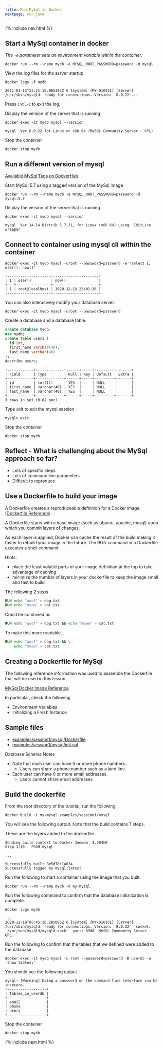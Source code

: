 ```yaml
---
title: Run MySql in Docker
nextpage: run.java
---
```


{% include nav.html %}

## Start a MySql container in docker

_The `-e` parameter sets an environment variable within the container._
```
docker run --rm --name mydb -e MYSQL_ROOT_PASSWORD=password -d mysql
```

View the log files for the server startup
```
docker logs -f mydb
```

```output
2021-01-12T22:21:15.985343Z 0 [System] [MY-010931] [Server] /usr/sbin/mysqld: ready for connections. Version: '8.0.22'...
```

Press `Cntl-C` to exit the log.


Display the version of the server that is running
```
docker exec -it mydb mysql --version
```

```output
mysql  Ver 8.0.22 for Linux on x86_64 (MySQL Community Server - GPL)
```

Stop the container
```
docker stop mydb
```

## Run a different version of mysql
[Available MySql Tags on DockerHub](https://hub.docker.com/_/mysql?tab=tags&page=1&ordering=last_updated)

Start MySql 5.7 using a tagged version of the MySql Image
```
docker run --rm --name mydb -e MYSQL_ROOT_PASSWORD=password -d mysql:5.7
```

Display the version of the server that is running
```
docker exec -it mydb mysql --version
```

```output
mysql  Ver 14.14 Distrib 5.7.31, for Linux (x86_64) using  EditLine wrapper
```

## Connect to container using mysql cli _within_ the container

```
docker exec -it mydb mysql -uroot --password=password -e "select 1, user(), now()"
```

```output
+---+----------------+---------------------+
| 1 | user()         | now()               |
+---+----------------+---------------------+
| 1 | root@localhost | 2020-12-18 23:01:26 |
+---+----------------+---------------------+
```

You can also interacively modify your database server.

```
docker exec -it mydb mysql -uroot --password=password
```

Create a database and a database table.
```sql
create database mydb;
use mydb;
create table users (
  id int, 
  first_name varchar(40), 
  last_name varchar(40)
);
describe users;
```

```container
+------------+-------------+------+-----+---------+-------+
| Field      | Type        | Null | Key | Default | Extra |
+------------+-------------+------+-----+---------+-------+
| id         | int(11)     | YES  |     | NULL    |       |
| first_name | varchar(40) | YES  |     | NULL    |       |
| last_name  | varchar(40) | YES  |     | NULL    |       |
+------------+-------------+------+-----+---------+-------+
3 rows in set (0.02 sec)
```

Type exit to exit the mysql session
```container
mysql> exit
```

Stop the container
```
docker stop mydb
```

## Reflect - What is challenging about the MySql approach so far?

- Lots of specific steps
- Lots of command line parameters
- Difficult to reproduce

## Use a Dockerfile to build your image

A Dockerfile creates a reproduceable definition for a Docker image. ([Dockerfile Reference](https://docs.docker.com/engine/reference/builder/)).

A Dockerfile starts with a base image (such as ubuntu, apache, mysql) upon which you commit layers of changes.

As each layer is applied, Docker can cache the result of the build making it faster to rebuild your image in the future.  The RUN command in a Dockerfile executes a shell command.

Hints:
- place the least volatile parts of your image definition at the top to take advantage of caching
- minimize the number of layers in your dockerfile to keep the image small and fast to build

The following 2 steps 
```dockerfile
RUN echo "woof" > dog.txt
RUN echo "meow" > cat.txt
```

Could be combined as
```dockerfile
RUN echo "woof" > dog.txt && echo "meow" > cat.txt
```

To make this more readable...
```dockerfile
RUN echo "woof" > dog.txt && \
    echo "meow" > cat.txt
```

## Creating a Dockerfile for MySql

The following reference information was used to assemble the Dockerfile that will be used in this lesson.

[MySql Docker Image Reference](https://hub.docker.com/_/mysql)

In particular, check the following
- Environment Variables
- Initializing a Fresh Instance

## Sample files
- [examples/session1/mysql/Dockerfile](https://github.com/CDLUC3/docker-tutorial/blob/main/examples/session1/mysql/Dockerfile)
- [examples/session1/mysql/init.sql](https://github.com/CDLUC3/docker-tutorial/blob/main/examples/session1/mysql/init.sql)

Database Schema Notes
- Note that each user can have 0 or more phone numbers.  
  - Users can share a phone number such as a land line.  
- Each user can have 0 or more email addresses.  
  - Users cannot share email addresses.

## Build the dockerfile

From the root directory of the tutorial, run the following
```
docker build -t my-mysql examples/session1/mysql
```

You will see the following output.  Note that the build contains 7 steps.  

These are the layers added to the dockerfile.
```output
Sending build context to Docker daemon  3.584kB
Step 1/10 : FROM mysql

...

Successfully built 8e5d78c1a034
Successfully tagged my-mysql:latest
```

Run the following to start a container using the image that you built.

```
docker run --rm --name mydb -d my-mysql
```

Run the following command to confirm that the database initialization is complete.

```
docker logs mydb
```

```output
...
2020-12-19T00:45:36.285095Z 0 [System] [MY-010931] [Server] /usr/sbin/mysqld: ready for connections. Version: '8.0.22'  socket: '/var/run/mysqld/mysqld.sock'  port: 3306  MySQL Community Server - GPL.
```

Run the following to confirm that the tables that we defined were added to the database.

```
docker exec -it mydb mysql -u root --password=password -D userdb -e 'show tables;'
```

You should see the following output
```output
mysql: [Warning] Using a password on the command line interface can be insecure.
+------------------+
| Tables_in_userdb |
+------------------+
| email            |
| phone            |
| users            |
+------------------+
```

Stop the container
```
docker stop mydb
```


{% include next.html %}
